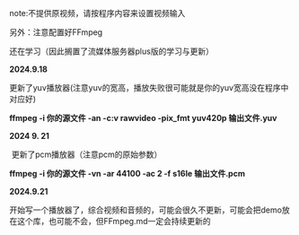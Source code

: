 note:不提供原视频，请按程序内容来设置视频输入

另外：注意配置好FFmpeg

还在学习（因此搁置了流媒体服务器plus版的学习与更新）

**2024.9.18**

​         更新了yuv播放器(注意yuv的宽高，播放失败很可能就是你的yuv宽高没在程序中对应好)

**ffmpeg -i 你的源文件 -an -c:v rawvideo -pix_fmt yuv420p 输出文件.yuv**

**2024 9. 21**

​         更新了pcm播放器（注意pcm的原始参数）

**ffmpeg -i 你的源文件 -vn -ar 44100 -ac 2 -f s16le 输出文件.pcm**





**2024.9.21**

​        开始写一个播放器了，综合视频和音频的，可能会很久不更新，可能会把demo放在这个库，也可能不会，但FFmpeg.md一定会持续更新的